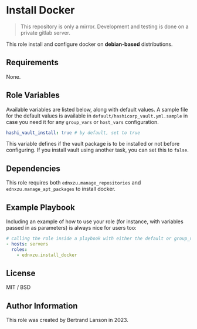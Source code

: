 Install Docker
=========
> This repository is only a mirror. Development and testing is done on a private gitlab server.

This role install and configure docker on **debian-based** distributions.

Requirements
------------

None.

Role Variables
--------------
Available variables are listed below, along with default values. A sample file for the default values is available in `default/hashicorp_vault.yml.sample` in case you need it for any `group_vars` or `host_vars` configuration.

```yaml
hashi_vault_install: true # by default, set to true
```
This variable defines if the vault package is to be installed or not before configuring. If you install vault using another task, you can set this to `false`.

Dependencies
------------

This role requires both `ednxzu.manage_repositories` and `ednxzu.manage_apt_packages` to install docker.

Example Playbook
----------------

Including an example of how to use your role (for instance, with variables passed in as parameters) is always nice for users too:
```yaml
# calling the role inside a playbook with either the default or group_vars/host_vars
- hosts: servers
  roles:
    - ednxzu.install_docker
```

License
-------

MIT / BSD

Author Information
------------------

This role was created by Bertrand Lanson in 2023.
